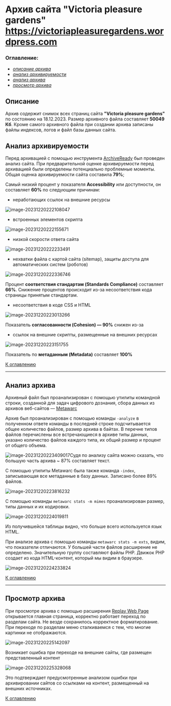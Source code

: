 # Архив сайта "Victoria pleasure gardens" https://victoriapleasuregardens.wordpress.com

### Оглавление:

- [*описание архива*](https://github.com/SvetlanaARyabova/PleasureGardensWebArchive/blob/main/americanpleasuregardens.com/aboutarchive.md#описание)
- [*анализ архивируемости*](https://github.com/SvetlanaARyabova/PleasureGardensWebArchive/blob/main/americanpleasuregardens.com/aboutarchive.md#анализ-архивабилити)
- [*анализ архива*](https://github.com/SvetlanaARyabova/PleasureGardensWebArchive/blob/main/americanpleasuregardens.com/aboutarchive.md#анализ-архива)
- [*просмотр архива*](https://github.com/SvetlanaARyabova/PleasureGardensWebArchive/blob/main/americanpleasuregardens.com/aboutarchive.md#просмотр-архива)

## Описание

Архив содержит снимок всех страниц сайта **"Victoria pleasure gardens"** по состоянию на 18.12.2023. Размер архивного файла составляет **50049 Кб**. Кроме самого архивного файла при создании архива записаны файлы индексов, логов и файл базы данных сайта.

## Анализ архивируемости

Перед архивацией с помощью инструмента [ArchiveReady](https://archiveready.com/) был проведен анализ сайта. При предварительной оценке архивируемости  перед архивацией были определены потенциально проблемные моменты. Общая  оценка архивируемости сайта составила **79%**;

Самый низкий процент у показателя **Accessibility** или доступности, он составляет **60%** по следующим причинам:

- неработающих ссылок на внешние ресурсы

![image-20231220222108047](C:\Users\nefer\AppData\Roaming\Typora\typora-user-images\image-20231220222108047.png)

- встроенных элементов скрипта

![image-20231220222155671](C:\Users\nefer\AppData\Roaming\Typora\typora-user-images\image-20231220222155671.png)

- низкой скорости ответа сайта

![image-20231220222233491](C:\Users\nefer\AppData\Roaming\Typora\typora-user-images\image-20231220222233491.png)

- нехватки файла с картой сайта (sitemap),  защиты доступа для автоматических систем (роботов)

![image-20231220222336746](C:\Users\nefer\AppData\Roaming\Typora\typora-user-images\image-20231220222336746.png)

Процент **соответствия стандартам (Standards Compliance)** составляет **66%**. Снижение процентов происходит из-за несоответствия кода страницы принятым стандартам.

- несоответствия в коде CSS и HTML

![image-20231220223013266](C:\Users\nefer\AppData\Roaming\Typora\typora-user-images\image-20231220223013266.png)

Показатель **согласованности (Cohesion) — 90%** снижен из-за

- ссылок на внешние скрипты, размещенные на внешних ресурсах

![image-20231220223151755](C:\Users\nefer\AppData\Roaming\Typora\typora-user-images\image-20231220223151755.png)

Показатель по **метаданным (Metadata)** составляет **100%**

[К оглавлению](https://github.com/SvetlanaARyabova/PleasureGardensWebArchive/blob/main/americanpleasuregardens.com/aboutarchive.md#оглавление)

------

## Анализ архива

Архивный файл был проанализирован с помощью утилиты  командной строки, созданной для задач цифрового дознания, сбора данных  из архивов веб-сайтов — [Metawarc](https://github.com/datacoon/metawarc)

Архив был проанализирован с помощью команды `-analyze` в полученном ответе команды в последней строке подсчитывается общее  количество файлов, размер архива в байтах. В перечне типов файлов  перечислены все встречающиеся в архиве типы данных, указано количество  файлов каждого типа, их общий размер и процент от общего объема.

![image-20231220223409017](C:\Users\nefer\AppData\Roaming\Typora\typora-user-images\image-20231220223409017.png)Судя по анализу сайта можно сказать, что большую часть архива ~ 87% составляет текст.

С помощью утилиты Metawarc была также команда `-index`, записывающая все метаданные в базу данных. Записано более 89% файлов.

![image-20231220223816232](C:\Users\nefer\AppData\Roaming\Typora\typora-user-images\image-20231220223816232.png)

С помощью команды `metawarc stats -m mimes` проанализирован размер, типы данных и их кодировки.

![image-20231220224019811](C:\Users\nefer\AppData\Roaming\Typora\typora-user-images\image-20231220224019811.png)

Из получившейся таблицы видно, что больше всего используется язык HTML.

При анализе архива с помощью команды `metawarc stats -m exts`, видим, что показатели отличаются. У большей части файлов расширение не определено. Значительную группу составляют файлы PHP. Движок PHP создает из кода HTML-контент, который мы видим в браузере.

![image-20231220224233824](C:\Users\nefer\AppData\Roaming\Typora\typora-user-images\image-20231220224233824.png)

[К оглавлению](https://github.com/SvetlanaARyabova/PleasureGardensWebArchive/blob/main/americanpleasuregardens.com/aboutarchive.md#оглавление)

------

## Просмотр архива

При просмотре архива с помощью расширения [Replay Web Page](https://replayweb.page/) открывается главная страница, корректно работает переход по разделам  сайта. Не везде сохранилось корректное форматирование. При переходе по  разделам меню сталкиваемся с тем, что многие картинки не отображаются.

![image-20231220225142097](C:\Users\nefer\AppData\Roaming\Typora\typora-user-images\image-20231220225142097.png)

Возникает ошибка при переходе на внешние сайты, где  размещен представленный контент

![image-20231220225328068](C:\Users\nefer\AppData\Roaming\Typora\typora-user-images\image-20231220225328068.png)

Это подтверждает предусмотренные анализом ошибки при   архивировании сайтов со ссылками на контент, размещенный на внешних   источниках.

[К оглавлению](https://github.com/SvetlanaARyabova/PleasureGardensWebArchive/blob/main/americanpleasuregardens.com/aboutarchive.md#оглавление)
